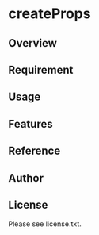 # createProps 

## Overview


## Requirement


## Usage


## Features


## Reference


## Author


## License

Please see license.txt.
